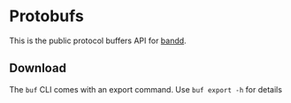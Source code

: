 # Protobufs

This is the public protocol buffers API for [bandd](https://github.com/odinprotocol/odin-core).

## Download

The `buf` CLI comes with an export command. Use `buf export -h` for details
